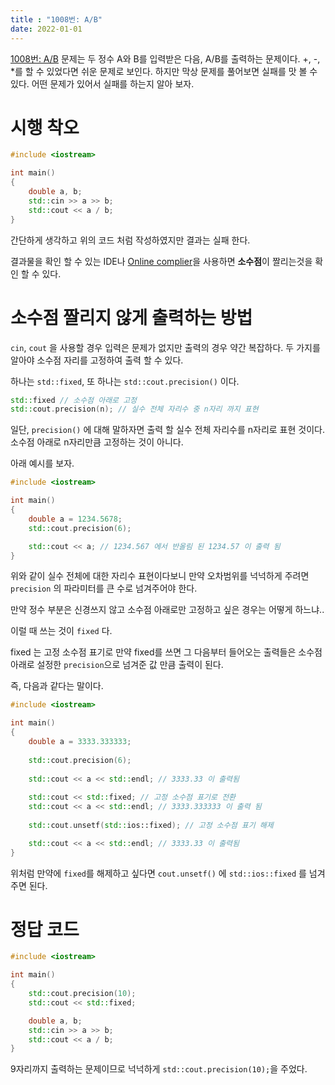 ```yaml
---
title : "1008번: A/B"
date: 2022-01-01
---
```


[1008번: A/B](https://www.acmicpc.net/problem/1008) 문제는 두 정수 A와 B를 입력받은 다음, A/B를 출력하는 문제이다. +, -, *를 할 수 있었다면 쉬운 문제로 보인다. 하지만 막상 문제를 풀어보면 실패를 맛 볼 수 있다. 어떤 문제가 있어서 실패를 하는지 알아 보자.

# 시행 착오

```cpp
#include <iostream>

int main()
{
    double a, b;
    std::cin >> a >> b;
    std::cout << a / b;
}
```

간단하게 생각하고 위의 코드 처럼 작성하였지만 결과는 실패 한다.

결과물을 확인 할 수 있는 IDE나 [Online complier](https://rextester.com/l/cpp_online_compiler_gcc)을 사용하면 **소수점**이 짤리는것을 확인 할 수 있다.

# 소수점 짤리지 않게 출력하는 방법

`cin`, `cout` 을 사용할 경우 입력은 문제가 없지만 출력의 경우 약간 복잡하다. 두 가지를 알아야 소수점 자리를 고정하여 출력 할 수 있다.

하나는 `std::fixed`, 또 하나는 `std::cout.precision()` 이다.

```cpp
std::fixed // 소수점 아래로 고정
std::cout.precision(n);	// 실수 전체 자리수 중 n자리 까지 표현
```

일단, `precision()` 에 대해 말하자면 출력 할 실수 전체 자리수를 n자리로 표현 것이다. 소수점 아래로 n자리만큼 고정하는 것이 아니다.

아래 예시를 보자.

```cpp
#include <iostream>

int main()
{
    double a = 1234.5678;
    std::cout.precision(6);

    std::cout << a;	// 1234.567 에서 반올림 된 1234.57 이 출력 됨
}
```
 
위와 같이 실수 전체에 대한 자리수 표현이다보니 만약 오차범위를 넉넉하게 주려면 `precision` 의 파라미터를 큰 수로 넘겨주어야 한다.

만약 정수 부분은 신경쓰지 않고 소수점 아래로만 고정하고 싶은 경우는 어떻게 하느냐..

이럴 때 쓰는 것이 `fixed` 다.

fixed 는 고정 소수점 표기로 만약 fixed를 쓰면 그 다음부터 들어오는 출력들은 소수점 아래로 설정한 `precision`으로 넘겨준 값 만큼 출력이 된다.

즉, 다음과 같다는 말이다.

```cpp
#include <iostream>

int main()
{
    double a = 3333.333333;
    
    std::cout.precision(6);
    
    std::cout << a << std::endl; // 3333.33 이 출력됨
    
    std::cout << std::fixed; // 고정 소수점 표기로 전환
    std::cout << a << std::endl; // 3333.333333 이 출력 됨
    
    std::cout.unsetf(std::ios::fixed); // 고정 소수점 표기 해제

    std::cout << a << std::endl; // 3333.33 이 출력됨
}
```

위처럼 만약에 `fixed`를 해제하고 싶다면 `cout.unsetf()` 에 `std::ios::fixed` 를 넘겨주면 된다.

# 정답 코드

```cpp
#include <iostream>

int main()
{
    std::cout.precision(10);
    std::cout << std::fixed; 

    double a, b;
    std::cin >> a >> b;
    std::cout << a / b;
}
```

9자리까지 출력하는 문제이므로 넉넉하게 `std::cout.precision(10);`을 주었다.